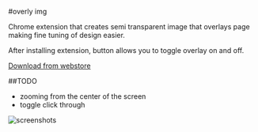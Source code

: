 #overly img

Chrome extension that creates semi transparent image that overlays page making fine tuning of design easier.

After installing extension, button allows you to toggle overlay on and off.

[Download from webstore](https://chrome.google.com/webstore/detail/ovrlay-img/ediekehbnlmhejmeflhngbaipmggnmba?hl=en)

##TODO

- zooming from the center of the screen
- toggle click through


![screenshots](http://i.imgur.com/UhnFddK.gif)
